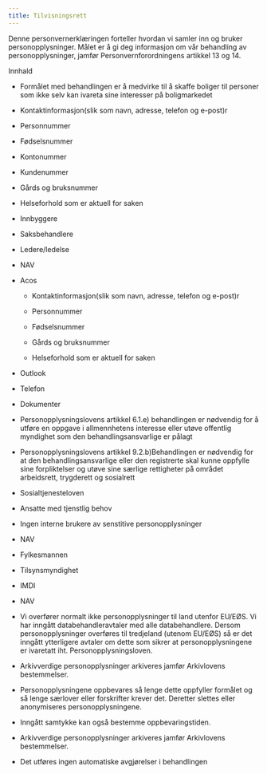 ```yaml
---
title: Tilvisningsrett
---
```



  

Denne personvernerklæringen forteller hvordan vi samler inn og bruker personopplysninger. Målet er å gi deg informasjon om vår behandling av personopplysninger, jamfør Personvernforordningens artikkel 13 og 14.

  

Innhald

*   Formålet med behandlingen er å medvirke til å skaffe boliger til personer som ikke selv kan ivareta sine interesser på boligmarkedet  
    
*   Kontaktinformasjon(slik som navn, adresse, telefon og e-post)r  
    
*   Personnummer  
    
*   Fødselsnummer  
    
*   Kontonummer  
    
*   Kundenummer  
    
*   Gårds og bruksnummer  
    
*   Helseforhold som er aktuell for saken  
    
*   Innbyggere  
    
*   Saksbehandlere  
    
*   Ledere/ledelse  
    
*   NAV  
    
*   Acos  
    
    *   Kontaktinformasjon(slik som navn, adresse, telefon og e-post)r
    
    *   Personnummer
    
    *   Fødselsnummer
    
    *   Gårds og bruksnummer
    
    *   Helseforhold som er aktuell for saken
    
*   Outlook  
    
*   Telefon  
    
*   Dokumenter  
    
*   Personopplysningslovens artikkel 6.1.e) behandlingen er nødvendig for å utføre en oppgave i allmennhetens interesse eller utøve offentlig myndighet som den behandlingsansvarlige er pålagt  
    
*   Personopplysningslovens artikkel 9.2.b)Behandlingen er nødvendig for at den behandlingsansvarlige eller den registrerte skal kunne oppfylle sine forpliktelser og utøve sine særlige rettigheter på området arbeidsrett, trygderett og sosialrett  
    
*   Sosialtjenesteloven  
    
*   Ansatte med tjenstlig behov  
    
*   Ingen interne brukere av senstitive personopplysninger  
    
*   NAV  
    
*   Fylkesmannen  
    
*   Tilsynsmyndighet  
    
*   IMDI  
    
*   NAV  
    
*   Vi overfører normalt ikke personopplysninger til land utenfor EU/EØS. Vi har inngått databehandleravtaler med alle databehandlere. Dersom personopplysninger overføres til tredjeland (utenom EU/EØS) så er det inngått ytterligere avtaler om dette som sikrer at personopplysningene er ivaretatt iht. Personopplysningsloven.  
    
*   Arkivverdige personopplysninger arkiveres jamfør Arkivlovens bestemmelser.  
    
*   Personopplysningene oppbevares så lenge dette oppfyller formålet og så lenge særlover eller forskrifter krever det. Deretter slettes eller anonymiseres personopplysningene.  
    
*   Inngått samtykke kan også bestemme oppbevaringstiden.  
    
*   Arkivverdige personopplysninger arkiveres jamfør Arkivlovens bestemmelser.  
    
*   Det utføres ingen automatiske avgjørelser i behandlingen